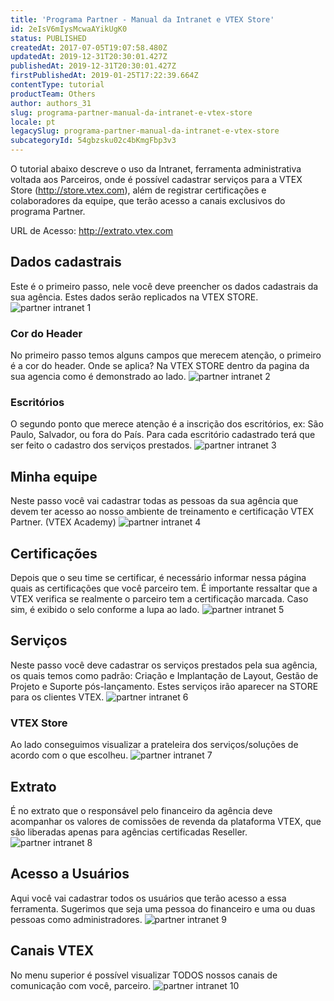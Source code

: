 ```yaml
---
title: 'Programa Partner - Manual da Intranet e VTEX Store'
id: 2eIsV6mIysMcwaAYikUgK0
status: PUBLISHED
createdAt: 2017-07-05T19:07:58.480Z
updatedAt: 2019-12-31T20:30:01.427Z
publishedAt: 2019-12-31T20:30:01.427Z
firstPublishedAt: 2019-01-25T17:22:39.664Z
contentType: tutorial
productTeam: Others
author: authors_31
slug: programa-partner-manual-da-intranet-e-vtex-store
locale: pt
legacySlug: programa-partner-manual-da-intranet-e-vtex-store
subcategoryId: 54gbzsku02c4bKmgFbp3v3
---
```


O tutorial abaixo descreve o uso da Intranet, ferramenta administrativa voltada aos Parceiros, onde é possível cadastrar serviços para a VTEX Store (http://store.vtex.com), além de registrar certificações e colaboradores da equipe, que terão acesso a canais exclusivos do programa Partner.

URL de Acesso: http://extrato.vtex.com

## Dados cadastrais
Este é o primeiro passo, nele você deve preencher os dados cadastrais da sua agência. Estes dados serão replicados na VTEX STORE.
![partner intranet 1](//images.contentful.com/alneenqid6w5/6n5cqrsG3uEuqE0w88882M/87f7eb33ae50e6d0783dc1ea5a121aca/partner_intranet_1.png)

### Cor do Header
No primeiro passo temos alguns campos que merecem atenção, o primeiro é a cor do header. Onde se aplica? Na VTEX STORE dentro da pagina da sua agencia como é demonstrado ao lado.
![partner intranet 2](//images.contentful.com/alneenqid6w5/13tICp7cXoiOseM2AOYYEc/aaf98faa4e33f47e517f2204fec9dcd2/partner_intranet_2.png)

### Escritórios
O segundo ponto que merece atenção é a inscrição dos escritórios, ex: São Paulo, Salvador, ou fora do País. Para cada escritório cadastrado terá que ser feito o cadastro dos serviços prestados.
![partner intranet 3](//images.contentful.com/alneenqid6w5/6JZIkI0N5SKgySUW46W2Yc/64069026123057856b3430bf4e4e5344/partner_intranet_3.png)

## Minha equipe
Neste passo você vai cadastrar todas as pessoas da sua agência que devem ter acesso ao nosso ambiente de treinamento e certificação VTEX Partner. (VTEX Academy)
![partner intranet 4](//images.contentful.com/alneenqid6w5/4AmT9EOi6AC6CUIa6gK8uq/c79b462dad40ededc388903d6de2535c/partner_intranet_4.png)

## Certificações
Depois que o seu time se certificar, é necessário informar nessa página quais as certificações que você parceiro tem. É importante ressaltar que a VTEX verifica se realmente o parceiro tem a certificação marcada. Caso sim, é exibido o selo conforme a lupa ao lado.
![partner intranet 5](//images.contentful.com/alneenqid6w5/1Iq4VXwlUQimW0kQmqsIe8/9038bd2510ba516cbc72596a41d7a25f/partner_intranet_5.png)

## Serviços
Neste passo você deve cadastrar os serviços prestados pela sua agência, os quais temos como padrão: Criação e Implantação de Layout, Gestão de Projeto e Suporte pós-lançamento. Estes serviços irão aparecer na STORE para os clientes VTEX.
![partner intranet 6](//images.contentful.com/alneenqid6w5/1x3zqdaxMgGU4CKsKi4i8c/8484f7197c8643388a716e0e595f9763/partner_intranet_6.png)

### VTEX Store
Ao lado conseguimos visualizar a prateleira dos serviços/soluções de acordo com o que escolheu.
![partner intranet 7](//images.contentful.com/alneenqid6w5/3jJA8IyIkgcEmSYy8W6wam/34407ce97bfcc75431fdc9960d91fd2b/partner_intranet_7.png)

## Extrato
É no extrato que o responsável pelo financeiro da agência deve acompanhar os valores de comissões de revenda da plataforma VTEX, que são liberadas apenas para agências certificadas Reseller.
![partner intranet 8](//images.contentful.com/alneenqid6w5/2TB5pCAgr6qKqQmsuY0kgU/47bcbdbf15c7101612dddbc8901a8f99/partner_intranet_8.png)

## Acesso a Usuários
Aqui você vai cadastrar todos os usuários que terão acesso a essa ferramenta. Sugerimos que seja uma pessoa do financeiro e uma ou duas pessoas como administradores.
![partner intranet 9](//images.contentful.com/alneenqid6w5/2aFx9YxuAMOEAEIOOos6Gg/82e8c287becc9b2ccbd9590ce4a6fb6e/partner_intranet_9.png)

## Canais VTEX
No menu superior é possível visualizar TODOS nossos canais de comunicação com você, parceiro.
![partner intranet 10](//images.contentful.com/alneenqid6w5/5Pa8OjOuyWwigKwmqCSK66/96fb124b8400feb3abd78317be03037c/partner_intranet_10.png)
